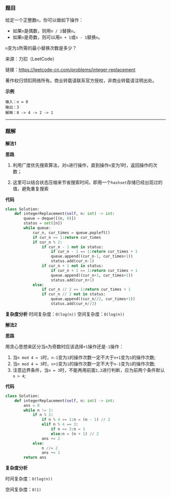 ### 题目
给定一个正整数`n`，你可以做如下操作：

- 如果`n`是偶数，则用`n / 2`替换`n`。
- 如果`n`是奇数，则可以用`n + 1`或`n - 1`替换`n`。

`n`变为`1`所需的最小替换次数是多少？

来源：力扣（LeetCode）

链接：https://leetcode-cn.com/problems/integer-replacement

著作权归领扣网络所有。商业转载请联系官方授权，非商业转载请注明出处。

**示例**

```
输入：n = 8
输出：3
解释：8 -> 4 -> 2 -> 1
```

------------
### 题解

**解法1**

**思路**

1. 利用广度优先搜索算法，对`n`进行操作，直到操作`n`变为1时，返回操作的次数；

2. 这里可以结合状态压缩来节省搜索时间，即用一个`hashset`存储已经出现过的值，避免重复搜索

**代码**

```python
class Solution:
    def integerReplacement(self, n: int) -> int:
        queue = deque([(n, 0)])
        status = set([n])
        while queue:
            cur_n, cur_times = queue.popleft()
            if cur_n == 1:return cur_times
            if cur_n % 2:
                if cur_n - 1 not in status:
                    if cur_n - 1 == 1:return cur_times + 1
                    queue.append((cur_n-1, cur_times+1))
                    status.add(cur_n-1)
                if cur_n + 1 not in status:
                    if cur_n + 1 == 1:return cur_times + 1
                    queue.append((cur_n+1, cur_times+1))
                    status.add(cur_n+1)
            else:
                if cur_n // 2 == 1:return cur_times + 1
                if cur_n // 2 not in status:
                    queue.append((cur_n//2, cur_times+1))
                    status.add(cur_n//2)
```
**复杂度分析**
时间复杂度：`O(log(n))`
空间复杂度：`O(log(n))`

**解法2**

**思路**

用贪心思想来区分当`n`为奇数时应该选择`+1`操作还是`-1`操作：
1. 当`n mod 4 = 1`时，`n-1`变为`1`的操作次数一定不大于`n+1`变为`1`的操作次数;
2. 当`n mod 4 = 3`时，`n+1`变为`1`的操作次数一定不大于`n-1`变为`1`的操作次数;
3. 注意边界条件，当`n = 3`时，不能再用前面`1,2`进行判断，应为前两个条件默认`n > 4`;

**代码**

```python
class Solution:
    def integerReplacement(self, n: int) -> int:
        ans = 0
        while n != 1:
            if n % 2:
                if n % 4 == 1:n = (n - 1) // 2
                elif n % 4 == 3:
                    if n == 3:n = 1
                    else:n = (n + 1) // 2
                ans += 2
            else:
                n //= 2
                ans += 1
        return ans
```
**复杂度分析**

时间复杂度：`O(log(n))`

空间复杂度：`O(1)`